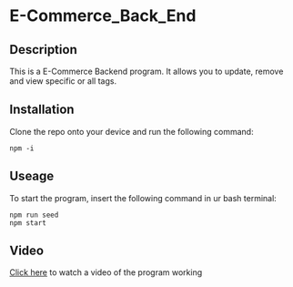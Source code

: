 # E-Commerce_Back_End

## Description

This is a E-Commerce Backend program. It allows you to update, remove and view specific or all tags. 

## Installation 

Clone the repo onto your device and run the following command:
```
npm -i
```

## Useage

To start the program, insert the following command in ur bash terminal:
```
npm run seed
npm start
```


## Video
[Click here](https://drive.google.com/file/d/1Ue5cFsORBqrq_2FIwm-y3_YNabn61cYd/view?usp=sharing) to watch a video of the program working
